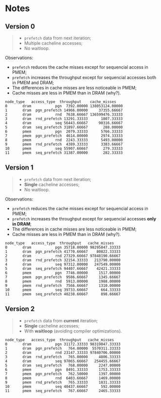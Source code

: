 # Notes

## Version 0
> - `prefetch` data from next iteration;
> - Multiple cacheline accesses;
> - No waitloop.

Observations:
- `prefetch` reduces the cache misses except for sequencial access in PMEM;
- `prefetch` increases the throughput except for sequencial accesses both in PMEM and DRAM;
- The differences in cache misses are less noticeable in PMEM;
- Cache misses are less in PMEM than in DRAM (why?).

```
node_type   access_type  throughput    cache_misses
0       dram           pgn  7392.00000 138053124.00000
1       dram  pgn_prefetch 14966.00000     37355.66667
2       dram           rnd  7638.66667 136599476.33333
3       dram  rnd_prefetch 13291.33333      1807.33333
4       dram           seq 56443.66667     90316.66667
5       dram  seq_prefetch 31897.66667       288.00000
6       pmem           pgn  2079.33333      5766.33333
7       pmem  pgn_prefetch  4614.00000      2974.33333
8       pmem           rnd  2243.33333      5493.00000
9       pmem  rnd_prefetch  4389.33333      3383.66667
10      pmem           seq 55907.66667       279.33333
11      pmem  seq_prefetch 31387.00000       282.33333
```

## Version 1
> - `prefetch` data from next iteration;
> - **Single** cacheline accesses;
> - No waitloop.

Observations:
- `prefetch` reduces the cache misses except for sequencial access in PMEM;
- `prefetch` increases the throughput except for sequencial accesses **only in DRAM**;
- The differences in cache misses are less noticeable in PMEM;
- Cache misses are less in PMEM than in DRAM (why?).

```
node_type   access_type  throughput   cache_misses
0       dram           pgn 35718.00000 98295847.33333
1       dram  pgn_prefetch 41770.66667    80822.33333
2       dram           rnd 27329.66667 97848190.66667
3       dram  rnd_prefetch 32154.33333   213790.00000
4       dram           seq 97312.00000   247549.00000
5       dram  seq_prefetch 94407.66667    42421.33333
6       pmem           pgn  7746.00000     1517.00000
7       pmem  pgn_prefetch  9586.66667     1345.66667
8       pmem           rnd  5913.00000     1988.00000
9       pmem  rnd_prefetch  7566.66667     1310.00000
10      pmem           seq 39733.66667      664.33333
11      pmem  seq_prefetch 40238.66667      898.66667
```

## Version 2
> - `prefetch` data from **current** iteration;
> - **Single** cacheline accesses;
> - With **waitloop** (avoiding compiler optimizations).

```
node_type   access_type  throughput   cache_misses
0       dram           pgn 31172.33333 98319847.33333
1       dram  pgn_prefetch   764.00000  5570311.33333
2       dram           rnd 23147.33333 97840706.00000
3       dram  rnd_prefetch   765.00000     4806.33333
4       dram           seq 97065.66667   254455.66667
5       dram  seq_prefetch   768.00000     2247.00000
6       pmem           pgn  8491.33333     1753.33333
7       pmem  pgn_prefetch   762.50000     1397.00000
8       pmem           rnd  6403.66667     1469.00000
9       pmem  rnd_prefetch   765.33333     1831.33333
10      pmem           seq 40437.66667      592.00000
11      pmem  seq_prefetch   767.66667     2465.33333
```